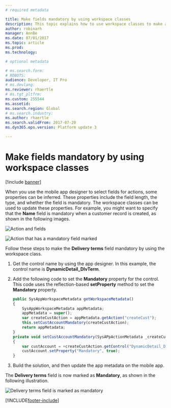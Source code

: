 ```yaml
---
# required metadata

title: Make fields mandatory by using workspace classes
description: This topic explains how to use workspace classes to make a field mandatory.
author: robinarh
manager: AnnBe
ms.date: 07/01/2017
ms.topic: article
ms.prod: 
ms.technology: 

# optional metadata

# ms.search.form: 
# ROBOTS: 
audience: Developer, IT Pro
# ms.devlang: 
ms.reviewer: rhaertle
# ms.tgt_pltfrm: 
ms.custom: 255544
ms.assetid: 
ms.search.region: Global
# ms.search.industry: 
ms.author: rhaertle
ms.search.validFrom: 2017-07-20
ms.dyn365.ops.version: Platform update 3

---
```


# Make fields mandatory by using workspace classes

[!include [banner](../../../includes/banner.md)]

When you use the mobile app designer to select fields for actions, some properties can be inferred. These properties include the field length, the type, and whether the field is mandatory. The workspace classes can be used to update these properties. For example, you might want to specify that the **Name** field is mandatory when a customer record is created, as shown in the following images.

![Action and fields](media/workspace-api/MarkFieldAsMandatoryDesigner.png)

![Action that has a mandatory field marked](media/workspace-api/MarkFieldAsMandatoryAction.png)

Follow these steps to make the **Delivery terms** field mandatory by using the workspace class.

1. Get the control name by using the app designer. In this example, the control name is **DynamicDetail_DlvTerm**.
2. Add the following code to set the **Mandatory** property for the control. This code uses the reflection-based **setProperty** method to set the **Mandatory** property.

    ```javascript
    public SysAppWorkspaceMetadata getWorkspaceMetadata()
    {
        SysAppWorkspaceMetadata appMetadata;
        appMetadata = super();
        var createCustAction = appMetadata.getAction("createCust");
        this.setCustAccountMandatory(createCustAction);
        return appMetadata;
    }
    private void setCustAccountMandatory(SysAPpActionMetadata _createCustAction)
    {
        var custAccount = +createCustAction.getControl("DynamicDetail_DlvTerm");
        custAccount.setProperty("Mandatory", true);
    }
    ```

3. Build the solution, and then update the app metadata on the mobile app.

The **Delivery terms** field is now marked as **Mandatory**, as shown in the following illustration.

![Delivery terms field is marked as mandatory](media/workspace-api/MarkFieldAsMandatoryFinal.png)


[!INCLUDE[footer-include](../../../../../includes/footer-banner.md)]